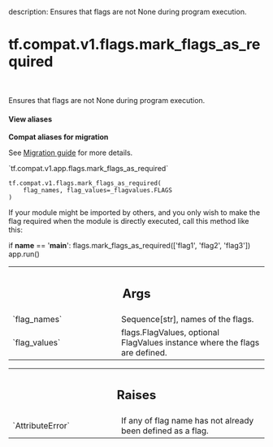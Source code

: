 description: Ensures that flags are not None during program execution.

<div itemscope itemtype="http://developers.google.com/ReferenceObject">
<meta itemprop="name" content="tf.compat.v1.flags.mark_flags_as_required" />
<meta itemprop="path" content="Stable" />
</div>

# tf.compat.v1.flags.mark_flags_as_required

<!-- Insert buttons and diff -->

<table class="tfo-notebook-buttons tfo-api nocontent" align="left">

</table>



Ensures that flags are not None during program execution.

<section class="expandable">
  <h4 class="showalways">View aliases</h4>
  <p>
<b>Compat aliases for migration</b>
<p>See
<a href="https://www.tensorflow.org/guide/migrate">Migration guide</a> for
more details.</p>
<p>`tf.compat.v1.app.flags.mark_flags_as_required`</p>
</p>
</section>

<pre class="devsite-click-to-copy prettyprint lang-py tfo-signature-link">
<code>tf.compat.v1.flags.mark_flags_as_required(
    flag_names, flag_values=_flagvalues.FLAGS
)
</code></pre>



<!-- Placeholder for "Used in" -->

If your module might be imported by others, and you only wish to make the flag
required when the module is directly executed, call this method like this:

  if __name__ == '__main__':
    flags.mark_flags_as_required(['flag1', 'flag2', 'flag3'])
    app.run()

<!-- Tabular view -->
 <table class="responsive fixed orange">
<colgroup><col width="214px"><col></colgroup>
<tr><th colspan="2"><h2 class="add-link">Args</h2></th></tr>

<tr>
<td>
`flag_names`
</td>
<td>
Sequence[str], names of the flags.
</td>
</tr><tr>
<td>
`flag_values`
</td>
<td>
flags.FlagValues, optional FlagValues instance where the flags
are defined.
</td>
</tr>
</table>



<!-- Tabular view -->
 <table class="responsive fixed orange">
<colgroup><col width="214px"><col></colgroup>
<tr><th colspan="2"><h2 class="add-link">Raises</h2></th></tr>

<tr>
<td>
`AttributeError`
</td>
<td>
If any of flag name has not already been defined as a flag.
</td>
</tr>
</table>

